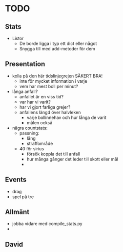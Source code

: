 # TODO
## Stats
* Listor
  * De borde ligga i typ ett dict eller något
  * Snygga till med add-metoder för dem

## Presentation
* kolla på den här tidslinjegrejen SÄKERT BRA!
  * inte för mycket information i varje 
  * vem har mest boll per minut?
* långa anfall?
  * anfallet är en viss tid? 
  * var har vi varit? 
  * har vi gjort farliga grejer?
  * anfallens längd över halvleken
    * varje bollinnehav och hur långa de varit
    * målen också 
* några countstats:
  * passning: 
    * lång
    * straffområde
  * 40 för sirius
    * försök koppla det till anfall
    * hur många gånger det leder till skott eller mål
    * 

## Events
* drag
* spel på tre

## Allmänt 
* jobba vidare med compile_stats.py
* 

## David